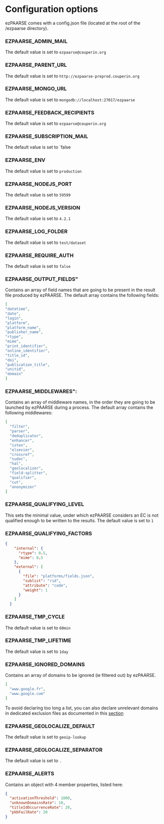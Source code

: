 # Configuration options #

ezPAARSE comes with a config.json file (located at the root of the /ezpaarse directory).

### EZPAARSE_ADMIN_MAIL
The default value is set to `ezpaarse@couperin.org`

### EZPAARSE_PARENT_URL
The default value is set to `http://ezpaarse-preprod.couperin.org`

### EZPAARSE_MONGO_URL
The default value is set to `mongodb://localhost:27017/ezpaarse`

### EZPAARSE_FEEDBACK_RECIPIENTS
The default value is set to `ezpaarse@couperin.org`

### EZPAARSE_SUBSCRIPTION_MAIL
The default value is set to `false

### EZPAARSE_ENV
The default value is set to `production`

### EZPAARSE_NODEJS_PORT
The default value is set to `59599`

### EZPAARSE_NODEJS_VERSION
The default value is set to `4.2.1`

### EZPAARSE_LOG_FOLDER
The default value is set to `test/dataset`

### EZPAARSE_REQUIRE_AUTH
The default value is set to `false`

### EZPAARSE_OUTPUT_FIELDS"
Contains an array of field names that are going to be present in the result file produced by ezPAARSE. 
The default array contains the following fields: 

```json
[
"datetime",
"date",
"login",
"platform",
"platform_name",
"publisher_name",
"rtype",
"mime",
"print_identifier",
"online_identifier",
"title_id",
"doi",
"publication_title",
"unitid",
"domain"
]
```

### EZPAARSE_MIDDLEWARES": 
Contains an array of middleware names, in the order they are going to be launched by ezPAARSE during a process.
The default array contains the following middlewares: 

```json
[
  "filter",
  "parser",
  "deduplicator",
  "enhancer",
  "istex",
  "elsevier",
  "crossref",
  "sudoc",
  "hal",
  "geolocalizer",
  "field-splitter",
  "qualifier",
  "cut",
  "anonymizer"
]
```
### EZPAARSE_QUALIFYING_LEVEL
This sets the minimal value, under which ezPAARSE considers an EC is not qualified enough to be written to the results.
The default value is set to `1`

### EZPAARSE_QUALIFYING_FACTORS
```json
{
    "internal": {
      "rtype": 0.5,
      "mime": 0.5
    },
    "external": [
      {
        "file": "platforms/fields.json",
        "sublist": "rid",
        "attribute": "code",
        "weight": 1
      }
    ]
  }
```

### EZPAARSE_TMP_CYCLE
The default value is set to `60min`

### EZPAARSE_TMP_LIFETIME
The default value is set to `1day`

### EZPAARSE_IGNORED_DOMAINS
Contains an array of domains to be ignored (ie filtered out) by ezPAARSE.
```json
[
  "www.google.fr",
  "www.google.com"
]
```

To avoid declaring too long a list, you can also declare unrelevant domains in dedicated exclusion files as documented in this [section](http://ezpaarse.readthedocs.io/en/master/features/exclusions.html#the-unrelevant-domains)

### EZPAARSE_GEOLOCALIZE_DEFAULT
The default value is set to `geoip-lookup`

### EZPAARSE_GEOLOCALIZE_SEPARATOR
The default value is set to `.`

### EZPAARSE_ALERTS
Contains an object with 4 member properties, listed here:
```json
{
  "activationThreshold": 1000,
  "unknownDomainsRate": 10,
  "titleIdOccurrenceRate": 20,
  "pkbFailRate": 20
}
```
